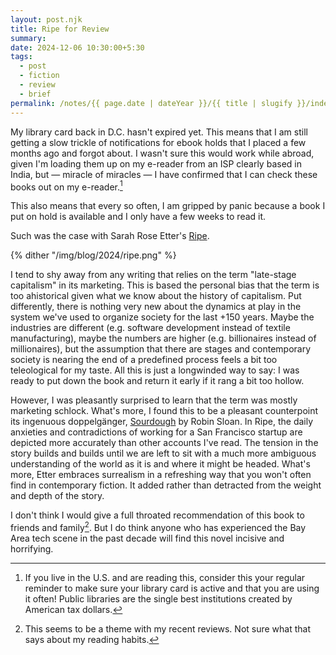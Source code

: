```yaml
---
layout: post.njk
title: Ripe for Review
summary:
date: 2024-12-06 10:30:00+5:30
tags:
  - post
  - fiction
  - review
  - brief
permalink: /notes/{{ page.date | dateYear }}/{{ title | slugify }}/index.html
---
```


My library card back in D.C. hasn't expired yet. This means that I am still getting a slow trickle of notifications for ebook holds that I placed a few months ago and forgot about. I wasn't sure this would work while abroad, given I'm loading them up on my e-reader from an ISP clearly based in India, but — miracle of miracles — I have confirmed that I can check these books out on my e-reader.[^1]

This also means that every so often, I am gripped by panic because a book I put on hold is available and I only have a few weeks to read it.

Such was the case with Sarah Rose Etter's [Ripe](https://openlibrary.org/works/OL28962067W/Ripe).

{% dither "/img/blog/2024/ripe.png" %}

I tend to shy away from any writing that relies on the term "late-stage capitalism" in its marketing. This is based the personal bias that the term is too ahistorical given what we know about the history of capitalism. Put differently, there is nothing very new about the dynamics at play in the system we've used to organize society for the last +150 years. Maybe the industries are different (e.g. software development instead of textile manufacturing), maybe the numbers are higher (e.g. billionaires instead of millionaires), but the assumption that there are stages and contemporary society is nearing the end of a predefined process feels a bit too teleological for my taste. All this is just a longwinded way to say: I was ready to put down the book and return it early if it rang a bit too hollow.

However, I was pleasantly surprised to learn that the term was mostly marketing schlock. What's more, I found this to be a pleasant counterpoint its ingenuous doppelgänger, [Sourdough](https://openlibrary.org/works/OL17840828W/Sourdough) by Robin Sloan. In Ripe, the daily anxieties and contradictions of working for a San Francisco startup are depicted more accurately than  other accounts I've read. The tension in the story builds and builds until we are left to sit with a much more ambiguous understanding of the world as it is and where it might be headed. What's more, Etter embraces surrealism in a refreshing way that you won't often find in contemporary fiction. It added rather than detracted from the weight and depth of the story.

I don't think I would give a full throated recommendation of this book to friends and family[^2]. But I do think anyone who has experienced the Bay Area tech scene in the past decade will find this novel incisive and horrifying.


[^1]: If you live in the U.S. and are reading this, consider this your regular reminder to make sure your library card is active and that you are using it often! Public libraries are the single best institutions created by American tax dollars.
[^2]: This seems to be a theme with my recent reviews. Not sure what that says about my reading habits.
